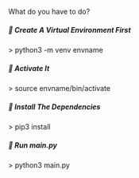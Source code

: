 What do you have to do?

<h5>🚗 Create A Virtual Environment First</h5>
> python3 -m venv envname

<h5>🚗 Activate It</h5>
> source envname/bin/activate

<h5>🚗 Install The Dependencies</h5>
> pip3 install

<h5>🚗 Run main.py</h5>
> python3 main.py
